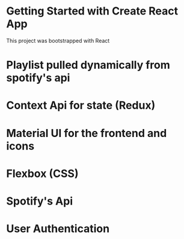 # Getting Started with Create React App

This project was bootstrapped with React

# Playlist pulled dynamically from spotify's api
# Context Api for state (Redux)
# Material UI for the frontend and icons
# Flexbox (CSS)
# Spotify's Api
# User Authentication
